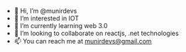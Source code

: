 - 👋 Hi, I’m @munirdevs
- 👀 I’m interested in IOT
- 🌱 I’m currently learning  web 3.0
- 💞️ I’m looking to collaborate on reactjs, .net technologies
- 📫 You can reach me at munirdevs@gmail.com

<!---
munirdevs/munirdevs is a ✨ special ✨ repository because its `README.md` (this file) appears on your GitHub profile.
You can click the Preview link to take a look at your changes.
--->
